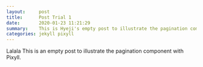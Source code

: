 ```yaml
---
layout:     post
title:      Post Trial 1
date:       2020-01-23 11:21:29
summary:    This is Hyeji's empty post to illustrate the pagination component with Pixyll.
categories: jekyll pixyll
---
```

Lalala
This is an empty post to illustrate the pagination component with Pixyll.
